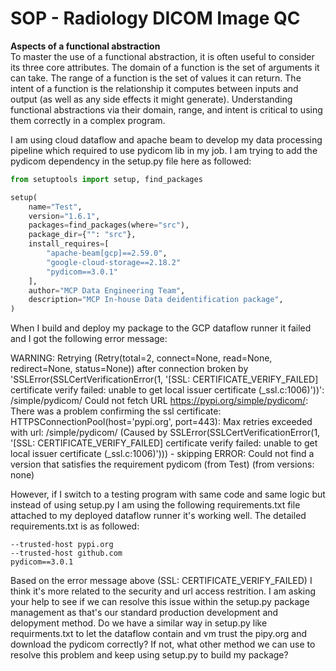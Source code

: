 # SOP - Radiology DICOM Image QC

**Aspects of a functional abstraction**   
To master the use of a functional abstraction, it is often useful to consider its three core attributes. The domain of a function is the set of arguments it can take. The range of a function is the set of values it can return. The intent of a function is the relationship it computes between inputs and output (as well as any side effects it might generate). Understanding functional abstractions via their domain, range, and intent is critical to using them correctly in a complex program.



I am using cloud dataflow and apache beam to develop my data processing pipeline which required to use pydicom lib in my job. I am trying to add the pydicom dependency in the setup.py file here as followed: 
```python
from setuptools import setup, find_packages

setup(
    name="Test",
    version="1.6.1",
    packages=find_packages(where="src"),
    package_dir={"": "src"},
    install_requires=[
        "apache-beam[gcp]==2.59.0",
        "google-cloud-storage==2.18.2"
        "pydicom==3.0.1"
    ],
    author="MCP Data Engineering Team",
    description="MCP In-house Data deidentification package",
)

```
When I build and deploy my package to the GCP dataflow runner it failed and I got the following error message: 

WARNING: Retrying (Retry(total=2, connect=None, read=None, redirect=None, status=None)) after connection broken by 'SSLError(SSLCertVerificationError(1, '[SSL: CERTIFICATE_VERIFY_FAILED] certificate verify failed: unable to get local issuer certificate (_ssl.c:1006)'))': /simple/pydicom/
Could not fetch URL https://pypi.org/simple/pydicom/: There was a problem confirming the ssl certificate: HTTPSConnectionPool(host='pypi.org', port=443): Max retries exceeded with url: /simple/pydicom/ (Caused by SSLError(SSLCertVerificationError(1, '[SSL: CERTIFICATE_VERIFY_FAILED] certificate verify failed: unable to get local issuer certificate (_ssl.c:1006)'))) - skipping
ERROR: Could not find a version that satisfies the requirement pydicom (from Test) (from versions: none)

However, if I switch to a testing program with same code and same logic but instead of using setup.py I am using the following requirements.txt file attached to my deployed dataflow runner it's working well. The detailed requirements.txt is as followed: 

```
--trusted-host pypi.org 
--trusted-host github.com 
pydicom==3.0.1

```

Based on the error message above (SSL: CERTIFICATE_VERIFY_FAILED) I think it's more related to the security and url access restrition. I am asking your help to see if we can resolve this issue within the setup.py package management as that's our standard production development and delopyment method. Do we have a similar way in setup.py like requirments.txt to let the dataflow contain and vm trust the pipy.org and download the pydicom correctly? If not, what other method we can use to resolve this problem and keep using setup.py to build my package? 
